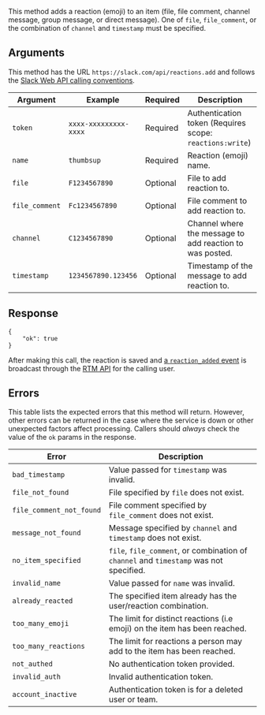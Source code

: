 This method adds a reaction (emoji) to an item (file, file comment, channel message, group message, or direct message). One of `file`, `file_comment`, or the combination of `channel` and `timestamp` must be specified.

## Arguments

This method has the URL `https://slack.com/api/reactions.add` and follows the [Slack Web API calling conventions](/web#basics).

| Argument | Example | Required | Description |
| --- | --- | --- | --- |
| `token` | `xxxx-xxxxxxxxx-xxxx` | Required | Authentication token (Requires scope: `reactions:write`) |
| `name` | `thumbsup` | Required | Reaction (emoji) name. |
| `file` | `F1234567890` | Optional | File to add reaction to. |
| `file_comment` | `Fc1234567890` | Optional | File comment to add reaction to. |
| `channel` | `C1234567890` | Optional | Channel where the message to add reaction to was posted. |
| `timestamp` | `1234567890.123456` | Optional | Timestamp of the message to add reaction to. |

## Response

```
{
    "ok": true
}
```

After making this call, the reaction is saved and [a `reaction_added` event](/events/reaction_added) is broadcast through the [RTM API](/rtm) for the calling user.

## Errors

This table lists the expected errors that this method will return. However, other errors can be returned in the case where the service is down or other unexpected factors affect processing. Callers should _always_ check the value of the `ok` params in the response.

| Error | Description |
| --- | --- |
| `bad_timestamp` | Value passed for `timestamp` was invalid. |
| `file_not_found` | File specified by `file` does not exist. |
| `file_comment_not_found` | File comment specified by `file_comment` does not exist. |
| `message_not_found` | Message specified by `channel` and `timestamp` does not exist. |
| `no_item_specified` | `file`, `file_comment`, or combination of `channel` and `timestamp` was not specified. |
| `invalid_name` | Value passed for `name` was invalid. |
| `already_reacted` | The specified item already has the user/reaction combination. |
| `too_many_emoji` | The limit for distinct reactions (i.e emoji) on the item has been reached. |
| `too_many_reactions` | The limit for reactions a person may add to the item has been reached. |
| `not_authed` | No authentication token provided. |
| `invalid_auth` | Invalid authentication token. |
| `account_inactive` | Authentication token is for a deleted user or team. |

